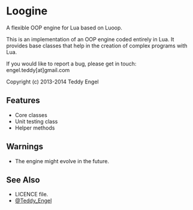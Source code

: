 Loogine
=======

A flexible OOP engine for Lua based on Luoop.

This is an implementation of an OOP engine coded entirely in Lua.
It provides base classes that help in the creation of complex programs with Lua.

If you would like to report a bug, please get in touch: engel.teddy[at]gmail.com 

Copyright (c) 2013-2014 Teddy Engel

Features
--------

* Core classes
* Unit testing class
* Helper methods

Warnings
--------

* The engine might evolve in the future.

See Also
--------

* LICENCE file.
* [@Teddy_Engel][tw]

[tw]: https://twitter.com/Teddy_Engel

